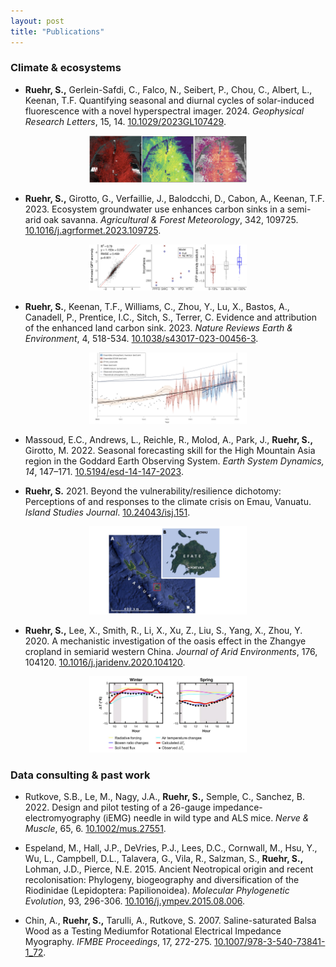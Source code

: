 ```yaml
---
layout: post
title: "Publications"
---
```


### Climate & ecosystems ###

- **Ruehr, S.,** Gerlein-Safdi, C., Falco, N., Seibert, P., Chou, C., Albert, L., Keenan, T.F. Quantifying seasonal and diurnal cycles of solar-induced fluorescence with a novel hyperspectral imager. 2024. _Geophysical Research Letters_, 15, 14. [10.1029/2023GL107429](https://doi.org/10.1029/2023GL107429).

<p align="center">
  <img src="/photos/published/grl.jpeg" style="width:50%;">
</p>

- **Ruehr, S.,** Girotto, G., Verfaillie, J., Balodcchi, D., Cabon, A., Keenan, T.F. 2023. Ecosystem groundwater use enhances carbon sinks in a semi-arid oak savanna. _Agricultural & Forest Meteorology_, 342, 109725. [10.1016/j.agrformet.2023.109725](https://doi.org/10.1016/j.agrformet.2023.109725).

<p align="center">
  <img src="/photos/published/afm.jpeg" style="width:50%;">
</p>

- **Ruehr, S.**, Keenan, T.F., Williams, C., Zhou, Y., Lu, X., Bastos, A., Canadell, P., Prentice, I.C., Sitch, S., Terrer, C. Evidence and attribution of the enhanced land carbon sink. 2023. _Nature Reviews Earth & Environment_, 4, 518-534. [10.1038/s43017-023-00456-3](https://www.nature.com/articles/s43017-023-00456-3).

<p align="center">
  <img src="/photos/published/nee.jpeg" style="width:50%;">
</p>

- Massoud, E.C., Andrews, L., Reichle, R., Molod, A., Park, J., **Ruehr, S.,** Girotto, M. 2022. Seasonal forecasting skill for the High Mountain Asia region in the Goddard Earth Observing System. _Earth System Dynamics, 14_, 147–171. [10.5194/esd-14-147-2023](https://doi.org/10.5194/esd-14-147-2023).

- **Ruehr, S.** 2021. Beyond the vulnerability/resilience dichotomy: Perceptions of and responses to the climate crisis on Emau, Vanuatu. _Island Studies Journal_. [10.24043/isj.151](https://doi.org/10.24043/isj.151).

<p align="center">
  <img src="/photos/published/isl.jpeg" style="width:50%;">
</p>

- **Ruehr, S.,** Lee, X., Smith, R., Li, X., Xu, Z., Liu, S., Yang, X., Zhou, Y. 2020. A mechanistic investigation of the oasis effect in the Zhangye cropland in semiarid western China. _Journal of Arid Environments_, 176, 104120. [10.1016/j.jaridenv.2020.104120](https://doi.org/10.1016/j.jaridenv.2020.104120).

<p align="center">
  <img src="/photos/published/jae.jpeg" style="width:50%;">
</p>

### Data consulting & past work ###
- Rutkove, S.B., Le, M., Nagy, J.A., **Ruehr, S.,** Semple, C., Sanchez, B. 2022. Design and pilot testing of a 26-gauge impedance-electromyography (iEMG) needle in wild type and ALS mice. _Nerve & Muscle_, 65, 6. [10.1002/mus.27551](10.1002/mus.27551).

- Espeland, M., Hall, J.P., DeVries, P.J., Lees, D.C., Cornwall, M., Hsu, Y., Wu, L., Campbell, D.L., Talavera, G., Vila, R., Salzman, S., **Ruehr, S.,** Lohman, J.D., Pierce, N.E. 2015. Ancient Neotropical origin and recent recolonisation: Phylogeny, biogeography and diversification of the Riodinidae (Lepidoptera: Papilionoidea). _Molecular Phylogenetic Evolution_, 93, 296-306. [10.1016/j.ympev.2015.08.006](https://doi.org/10.1016/j.ympev.2015.08.006).

- Chin, A., **Ruehr, S.,** Tarulli, A., Rutkove, S. 2007. Saline-saturated Balsa Wood as a Testing Mediumfor Rotational Electrical Impedance Myography. _IFMBE Proceedings_, 17, 272-275. [10.1007/978-3-540-73841-1_72](https://link.springer.com/chapter/10.1007/978-3-540-73841-1_72).
